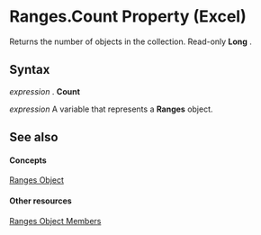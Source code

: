 
# Ranges.Count Property (Excel)

Returns the number of objects in the collection. Read-only  **Long** .


## Syntax

 _expression_ . **Count**

 _expression_ A variable that represents a **Ranges** object.


## See also


#### Concepts


[Ranges Object](5d510c72-e27b-c04a-0d82-94af5dffd2f8.md)
#### Other resources


[Ranges Object Members](98cd3a4e-ab6c-2821-4551-73b1d896d8df.md)
